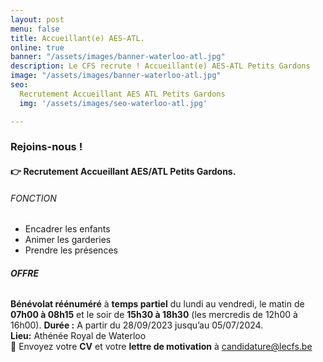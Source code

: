 ```yaml
---
layout: post
menu: false
title: Accueillant(e) AES-ATL.
online: true
banner: "/assets/images/banner-waterloo-atl.jpg"
description: Le CFS recrute ! Accueillant(e) AES-ATL Petits Gardons
image: "/assets/images/banner-waterloo-atl.jpg"
seo:
  Recrutement Accueillant AES ATL Petits Gardons
  img: '/assets/images/seo-waterloo-atl.jpg'

---
```

### Rejoins-nous !

#### 👉 Recrutement Accueillant AES/ATL Petits Gardons.

###### FONCTION

- Encadrer les enfants
- Animer les garderies
- Prendre les présences

###### **OFFRE**

**Bénévolat réénuméré** à **temps partiel** du lundi au vendredi, le matin de **07h00 à 08h15** et le soir de **15h30 à 18h30** (les mercredis de 12h00 à 16h00).
**Durée :** A partir du 28/09/2023 jusqu’au 05/07/2024.<br>
**Lieu:** Athénée Royal de Waterloo<br>
📩 Envoyez votre **CV** et votre **lettre de motivation** à [candidature@lecfs.be](mailto:candidature@lecfs.be)
